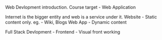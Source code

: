 Web Devlopment introduction.
Course target - Web Application

Internet is the bigger entity and web is a service under it.
Website - Static content only. eg. - Wiki, Blogs
Web App - Dynamic content

Full Stack Devlopment - 
Frontend - Visual front working